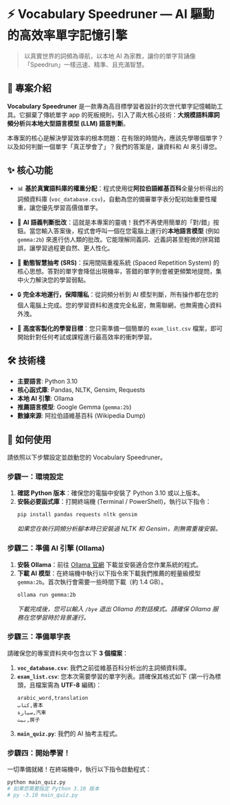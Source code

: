 # ⚡️ Vocabulary Speedruner — AI 驅動的高效率單字記憶引擎

> 以真實世界的詞頻為導航，以本地 AI 為家教，讓你的單字背誦像「Speedrun」一樣迅速、精準、且充滿智慧。

## 🧠 專案介紹

**Vocabulary Speedruner** 是一款專為高目標學習者設計的次世代單字記憶輔助工具。它摒棄了傳統單字 app 的死板規則，引入了兩大核心技術：**大規模語料庫詞頻分析**與**本地大型語言模型 (LLM) 語意判斷**。

本專案的核心是解決學習效率的根本問題：在有限的時間內，應該先學哪個單字？以及如何判斷一個單字「真正學會了」？我們的答案是，讓資料和 AI 來引導您。

## ✨ 核心功能

-   📊 **基於真實語料庫的權重分配**：程式使用從**阿拉伯語維基百科**全量分析得出的詞頻資料庫 (`voc_database.csv`)，自動為您的備審單字表分配初始重要性權重，讓您優先學習高價值單字。

-   🤖 **AI 語義判斷批改**：這就是本專案的靈魂！我們不再使用簡單的「對/錯」按鈕。當您輸入答案後，程式會呼叫一個在您電腦上運行的**本地語言模型** (例如 `gemma:2b`) 來進行仿人類的批改。它能理解同義詞、近義詞甚至輕微的拼寫錯誤，讓學習過程更自然、更人性化。

-   🔁 **動態智慧抽考 (SRS)**：採用間隔重複系統 (Spaced Repetition System) 的核心思想。答對的單字會降低出現機率，答錯的單字則會被更頻繁地提問，集中火力解決您的學習弱點。

-   🔒 **完全本地運行，保障隱私**：從詞頻分析到 AI 模型判斷，所有操作都在您的個人電腦上完成。您的學習資料和進度完全私密，無需聯網，也無需擔心資料外洩。

-   🎯 **高度客製化的學習目標**：您只需準備一個簡單的 `exam_list.csv` 檔案，即可開始針對任何考試或課程進行最高效率的衝刺學習。

## 🛠️ 技術棧

-   **主要語言**: Python 3.10
-   **核心函式庫**: Pandas, NLTK, Gensim, Requests
-   **本地 AI 引擎**: Ollama
-   **推薦語言模型**: Google Gemma (`gemma:2b`)
-   **數據來源**: 阿拉伯語維基百科 (Wikipedia Dump)

## 🚀 如何使用

請依照以下步驟設定並啟動您的 Vocabulary Speedruner。

### 步驟一：環境設定

1.  **確認 Python 版本**：確保您的電腦中安裝了 Python 3.10 或以上版本。
2.  **安裝必要函式庫**：打開終端機 (Terminal / PowerShell)，執行以下指令：
    ```bash
    pip install pandas requests nltk gensim
    ```
    *如果您在執行詞頻分析腳本時已安裝過 NLTK 和 Gensim，則無需重複安裝。*

### 步驟二：準備 AI 引擎 (Ollama)

1.  **安裝 Ollama**：前往 [Ollama 官網](https://ollama.com) 下載並安裝適合您作業系統的程式。
2.  **下載 AI 模型**：在終端機中執行以下指令來下載我們推薦的輕量級模型 `gemma:2b`。首次執行會需要一些時間下載（約 1.4 GB）。
    ```bash
    ollama run gemma:2b
    ```
    *下載完成後，您可以輸入 `/bye` 退出 Ollama 的對話模式。請確保 Ollama 服務在您學習時於背景運行。*

### 步驟三：準備單字表

請確保您的專案資料夾中包含以下 **3 個檔案**：

1.  **`voc_database.csv`**: 我們之前從維基百科分析出的主詞頻資料庫。
2.  **`exam_list.csv`**: 您本次需要學習的單字列表。請確保其格式如下 (第一行為標頭，且檔案需為 **UTF-8** 編碼)：
    ```csv
    arabic_word,translation
    كتاب,書本
    سيارة,汽車
    بيت,房子
    ```
3.  **`main_quiz.py`**: 我們的 AI 抽考主程式。

### 步驟四：開始學習！

一切準備就緒！在終端機中，執行以下指令啟動程式：

```bash
python main_quiz.py
# 如果您需要指定 Python 3.10 版本
# py -3.10 main_quiz.py